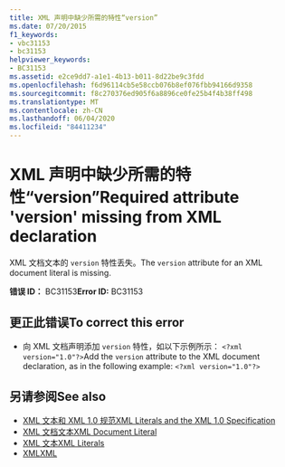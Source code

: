 ```yaml
---
title: XML 声明中缺少所需的特性“version”
ms.date: 07/20/2015
f1_keywords:
- vbc31153
- bc31153
helpviewer_keywords:
- BC31153
ms.assetid: e2ce9dd7-a1e1-4b13-b011-8d22be9c3fdd
ms.openlocfilehash: f6d96114cb5e58ccb076b8ef076fbb94166d9358
ms.sourcegitcommit: f8c270376ed905f6a8896ce0fe25b4f4b38ff498
ms.translationtype: MT
ms.contentlocale: zh-CN
ms.lasthandoff: 06/04/2020
ms.locfileid: "84411234"
---
```

# <a name="required-attribute-version-missing-from-xml-declaration"></a><span data-ttu-id="bb84c-102">XML 声明中缺少所需的特性“version”</span><span class="sxs-lookup"><span data-stu-id="bb84c-102">Required attribute 'version' missing from XML declaration</span></span>
<span data-ttu-id="bb84c-103">XML 文档文本的 `version` 特性丢失。</span><span class="sxs-lookup"><span data-stu-id="bb84c-103">The `version` attribute for an XML document literal is missing.</span></span>  
  
 <span data-ttu-id="bb84c-104">**错误 ID：** BC31153</span><span class="sxs-lookup"><span data-stu-id="bb84c-104">**Error ID:** BC31153</span></span>  
  
## <a name="to-correct-this-error"></a><span data-ttu-id="bb84c-105">更正此错误</span><span class="sxs-lookup"><span data-stu-id="bb84c-105">To correct this error</span></span>  
  
- <span data-ttu-id="bb84c-106">向 XML 文档声明添加 `version` 特性，如以下示例所示： `<?xml version="1.0"?>`</span><span class="sxs-lookup"><span data-stu-id="bb84c-106">Add the `version` attribute to the XML document declaration, as in the following example: `<?xml version="1.0"?>`</span></span>  
  
## <a name="see-also"></a><span data-ttu-id="bb84c-107">另请参阅</span><span class="sxs-lookup"><span data-stu-id="bb84c-107">See also</span></span>

- [<span data-ttu-id="bb84c-108">XML 文本和 XML 1.0 规范</span><span class="sxs-lookup"><span data-stu-id="bb84c-108">XML Literals and the XML 1.0 Specification</span></span>](../programming-guide/language-features/xml/xml-literals-and-the-xml-1-0-specification.md)
- [<span data-ttu-id="bb84c-109">XML 文档文本</span><span class="sxs-lookup"><span data-stu-id="bb84c-109">XML Document Literal</span></span>](../language-reference/xml-literals/xml-document-literal.md)
- [<span data-ttu-id="bb84c-110">XML 文本</span><span class="sxs-lookup"><span data-stu-id="bb84c-110">XML Literals</span></span>](../language-reference/xml-literals/index.md)
- [<span data-ttu-id="bb84c-111">XML</span><span class="sxs-lookup"><span data-stu-id="bb84c-111">XML</span></span>](../programming-guide/language-features/xml/index.md)
